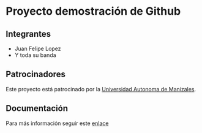 # Proyecto demostración de Github

## Integrantes

- Juan Felipe Lopez
- Y toda su banda

## Patrocinadores

Este proyecto está patrocinado por la [Universidad Autonoma de Manizales](https://www.autonoma.edu.co/). 

## Documentación 

Para más información seguir este [enlace](docs/metodologia.md)